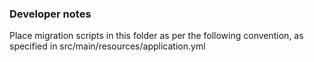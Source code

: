 ### Developer notes
Place migration scripts in this folder as per the following convention, as specified in src/main/resources/application.yml
